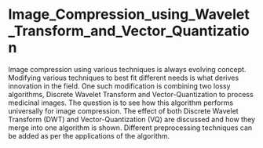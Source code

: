 # Image_Compression_using_Wavelet_Transform_and_Vector_Quantization
Image compression using various techniques is always evolving concept. Modifying various techniques to best fit different needs is what derives innovation in the field. One such modification is combining two lossy algorithms, Discrete Wavelet Transform and Vector-Quantization to process medicinal images. The question is to see how this algorithm performs universally for image compression. The effect of both Discrete Wavelet Transform (DWT) and Vector-Quantization (VQ) are discussed and how they merge into one algorithm is shown. Different preprocessing techniques can be added as per the applications of the algorithm.
